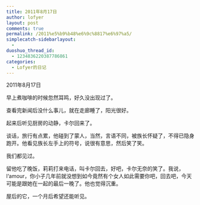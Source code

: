 ```yaml
---
title: 2011年8月17日
author: lofyer
layout: post
comments: true
permalink: /2011%e5%b9%b48%e6%9c%8817%e6%97%a5/
simplecatch-sidebarlayout:
  - 
duoshuo_thread_id:
  - 1234836220387786861
categories:
  - Lofyer的日记
---
```

2011年8月17日

早上煮咖啡的时候忽然耳鸣，好久没出现过了。

查看完新闻后没什么事儿，就在走廊睡了，阳光很好。

起来后听见厨房的动静，卡尔回来了。

谈话，旅行有点累，他碰到了蒙人，当然，言语不同，被族长怀疑了，不得已隐身跑开。他看见族长左手上的符号，说很有意思，然后笑了笑。

我们都见过。

留他吃了晚饭，莉莉打来电话，叫卡尔回去，好吧，卡尔无奈的笑了。我说，l‘amour，你小子几年前就没想到如今竟然有个女人如此需要你吧，回去吧，今天可能是跟她在一起的最后一晚了。他也觉得沉重。

屋后的它，一个月后希望还能听见。